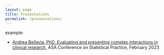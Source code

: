 ```yaml
---
layout: page
title: Presentations
permalink: /presentations/
---
```


example:

- <a href="https://timi.org/wp-content/uploads/2023/02/Andrea-Bellavia-PhD-Evaluating-and-presenting-complex-interactions-in-clinical-research.pdf">Andrea Bellavia, PhD. Evaluating and presenting complex interactions in clinical research</a>, ASA Conference on Statistical Practice, February 2023
